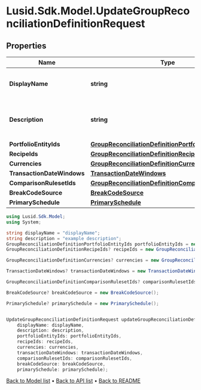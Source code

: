 # Lusid.Sdk.Model.UpdateGroupReconciliationDefinitionRequest

## Properties

Name | Type | Description | Notes
------------ | ------------- | ------------- | -------------
**DisplayName** | **string** | The name of the Group Reconciliation Definition | 
**Description** | **string** | The description of the Group Reconciliation Definition | [optional] 
**PortfolioEntityIds** | [**GroupReconciliationDefinitionPortfolioEntityIds**](GroupReconciliationDefinitionPortfolioEntityIds.md) |  | 
**RecipeIds** | [**GroupReconciliationDefinitionRecipeIds**](GroupReconciliationDefinitionRecipeIds.md) |  | [optional] 
**Currencies** | [**GroupReconciliationDefinitionCurrencies**](GroupReconciliationDefinitionCurrencies.md) |  | [optional] 
**TransactionDateWindows** | [**TransactionDateWindows**](TransactionDateWindows.md) |  | [optional] 
**ComparisonRulesetIds** | [**GroupReconciliationDefinitionComparisonRulesetIds**](GroupReconciliationDefinitionComparisonRulesetIds.md) |  | [optional] 
**BreakCodeSource** | [**BreakCodeSource**](BreakCodeSource.md) |  | [optional] 
**PrimarySchedule** | [**PrimarySchedule**](PrimarySchedule.md) |  | [optional] 

```csharp
using Lusid.Sdk.Model;
using System;

string displayName = "displayName";
string description = "example description";
GroupReconciliationDefinitionPortfolioEntityIds portfolioEntityIds = new GroupReconciliationDefinitionPortfolioEntityIds();
GroupReconciliationDefinitionRecipeIds? recipeIds = new GroupReconciliationDefinitionRecipeIds();

GroupReconciliationDefinitionCurrencies? currencies = new GroupReconciliationDefinitionCurrencies();

TransactionDateWindows? transactionDateWindows = new TransactionDateWindows();

GroupReconciliationDefinitionComparisonRulesetIds? comparisonRulesetIds = new GroupReconciliationDefinitionComparisonRulesetIds();

BreakCodeSource? breakCodeSource = new BreakCodeSource();

PrimarySchedule? primarySchedule = new PrimarySchedule();


UpdateGroupReconciliationDefinitionRequest updateGroupReconciliationDefinitionRequestInstance = new UpdateGroupReconciliationDefinitionRequest(
    displayName: displayName,
    description: description,
    portfolioEntityIds: portfolioEntityIds,
    recipeIds: recipeIds,
    currencies: currencies,
    transactionDateWindows: transactionDateWindows,
    comparisonRulesetIds: comparisonRulesetIds,
    breakCodeSource: breakCodeSource,
    primarySchedule: primarySchedule);
```

[Back to Model list](../README.md#documentation-for-models) &#8226; [Back to API list](../README.md#documentation-for-api-endpoints) &#8226; [Back to README](../README.md)
